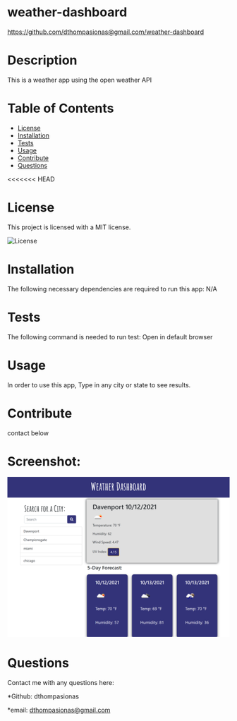 # weather-dashboard 

https://github.com/dthompasionas@gmail.com/weather-dashboard

# Description
This is a weather app using the open weather API

# Table of Contents
* [License](#license) 
* [Installation](#installation)
* [Tests](#tests)
* [Usage](#usage)
* [Contribute](#contribute)
* [Questions](#questions)

<<<<<<< HEAD
# License 
This project is licensed with a MIT license.

![License](https://img.shields.io/badge/License-MIT-blue.svg)

# Installation
The following necessary dependencies are required to run this app: N/A 


# Tests
The following command is needed to run test: Open in default browser

# Usage
In order to use this app, Type in any city or state to see results.

# Contribute
contact below

# Screenshot:

![](./assets/images/my-weather-dash.png)

# Questions
Contact me with any questions here:

*Github: dthompasionas

*email: dthompasionas@gmail.com 
